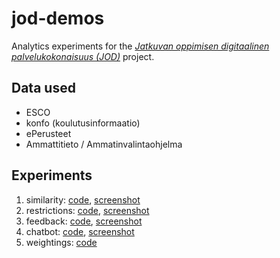 # jod-demos

Analytics experiments for the [*Jatkuvan oppimisen digitaalinen palvelukokonaisuus (JOD)*](https://okm.fi/hanke?tunnus=OKM069:00/2021) project.

## Data used

* ESCO
* konfo (koulutusinformaatio)
* ePerusteet
* Ammattitieto / Ammatinvalintaohjelma

## Experiments

1. similarity: [code](./app.py), [screenshot](imgs/ex1.png) 
2. restrictions: [code](./app2.py), [screenshot](imgs/ex2.png)
3. feedback: [code](./app3.py), [screenshot](imgs/ex3.png)
4. chatbot: [code](./app4.py), [screenshot](imgs/ex4.png)
5. weightings: [code](./app5.py)
